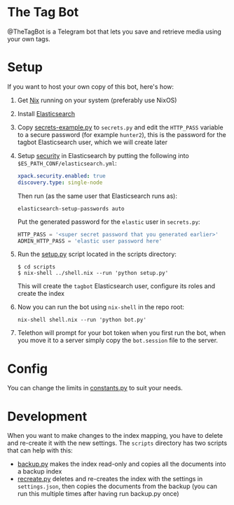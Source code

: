 # The Tag Bot
@TheTagBot is a Telegram bot that lets you save and retrieve media using your own tags.

# Setup
If you want to host your own copy of this bot, here's how:
1. Get [Nix](https://nixos.org/download.html) running on your system (preferably use NixOS)
1. Install [Elasticsearch](https://www.elastic.co/)
1. Copy [secrets-example.py](secrets-example.py) to `secrets.py` and edit the `HTTP_PASS` variable to a secure password (for example `hunter2`), this is the password for the tagbot Elasticsearch user, which we will create later
1. Setup [security](https://www.elastic.co/guide/en/elasticsearch/reference/current/security-minimal-setup.html) in Elasticsearch by putting the following into `$ES_PATH_CONF/elasticsearch.yml`:
    ```yaml
    xpack.security.enabled: true
    discovery.type: single-node
    ```
    Then run (as the same user that Elasticsearch runs as):
    ```shell
    elasticsearch-setup-passwords auto
    ```
    Put the generated password for the `elastic` user in `secrets.py`:
    ```python
    HTTP_PASS = '<super secret password that you generated earlier>'
    ADMIN_HTTP_PASS = 'elastic user password here'
    ```

1. Run the [setup.py](scripts/setup.py) script located in the scripts directory:
    ```
    $ cd scripts
    $ nix-shell ../shell.nix --run 'python setup.py'
    ```
    This will create the `tagbot` Elasticsearch user, configure its roles and create the index

1. Now you can run the bot using `nix-shell` in the repo root:
    ```
    nix-shell shell.nix --run 'python bot.py'
    ```

1. Telethon will prompt for your bot token when you first run the bot, when you move it to a server simply copy the `bot.session` file to the server.

# Config
You can change the limits in [constants.py](constants.py) to suit your needs.

# Development
When you want to make changes to the index mapping, you have to delete and re-create it with the new settings. The `scripts` directory has two scripts that can help with this:
- [backup.py](scripts/backup.py) makes the index read-only and copies all the documents into a backup index
- [recreate.py](scripts/recreate.py) deletes and re-creates the index with the settings in `settings.json`, then copies the documents from the backup (you can run this multiple times after having run backup.py once)
